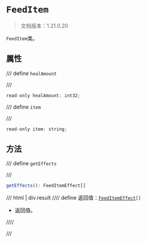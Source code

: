 # `FeedItem`

> 文档版本：1.21.0.20

`FeedItem`类。

## 属性

/// define
`healAmount`


///

```js
read-only healAmount: int32;
```


/// define
`item`


///

```js
read-only item: string;
```


## 方法

/// define
`getEffects`


///

```js
getEffects(): FeedItemEffect[]
```

/// html | div.result
//// define
返回值：<code><a href="../feeditemeffect.md">FeedItemEffect</a>[]</code>

- 返回值。


////

///

